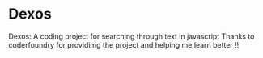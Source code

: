 # Dexos
Dexos: A coding project for searching through text in javascript
Thanks to coderfoundry for providimg the project and helping me learn better !!